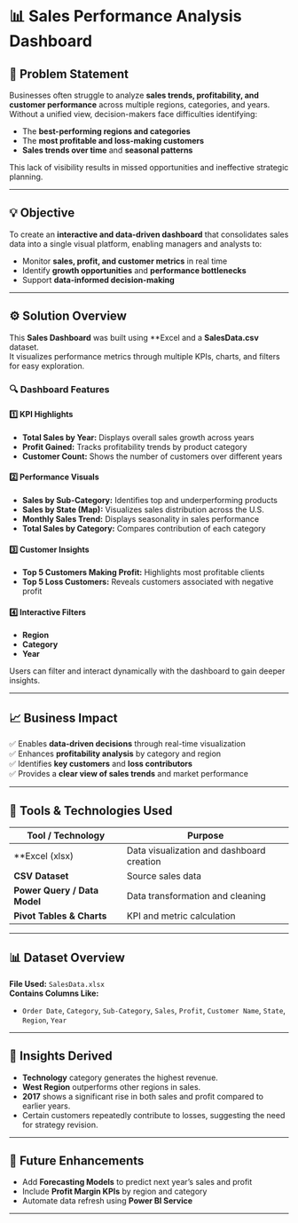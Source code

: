 # 📊 Sales Performance Analysis Dashboard


## 🎯 Problem Statement

Businesses often struggle to analyze **sales trends, profitability, and customer performance** across multiple regions, categories, and years.  
Without a unified view, decision-makers face difficulties identifying:
- The **best-performing regions and categories**  
- The **most profitable and loss-making customers**  
- **Sales trends over time** and **seasonal patterns**

This lack of visibility results in missed opportunities and ineffective strategic planning.

---

## 💡 Objective

To create an **interactive and data-driven dashboard** that consolidates sales data into a single visual platform, enabling managers and analysts to:
- Monitor **sales, profit, and customer metrics** in real time  
- Identify **growth opportunities** and **performance bottlenecks**  
- Support **data-informed decision-making**

---

## ⚙️ Solution Overview

This **Sales Dashboard** was built using **Excel  and a **SalesData.csv** dataset.  
It visualizes performance metrics through multiple KPIs, charts, and filters for easy exploration.

### 🔍 Dashboard Features
#### 1️⃣ KPI Highlights
- **Total Sales by Year:** Displays overall sales growth across years  
- **Profit Gained:** Tracks profitability trends by product category  
- **Customer Count:** Shows the number of customers over different years  

#### 2️⃣ Performance Visuals
- **Sales by Sub-Category:** Identifies top and underperforming products  
- **Sales by State (Map):** Visualizes sales distribution across the U.S.  
- **Monthly Sales Trend:** Displays seasonality in sales performance  
- **Total Sales by Category:** Compares contribution of each category  

#### 3️⃣ Customer Insights
- **Top 5 Customers Making Profit:** Highlights most profitable clients  
- **Top 5 Loss Customers:** Reveals customers associated with negative profit  

#### 4️⃣ Interactive Filters
- **Region**
- **Category**
- **Year**

Users can filter and interact dynamically with the dashboard to gain deeper insights.

---

## 📈 Business Impact

✅ Enables **data-driven decisions** through real-time visualization  
✅ Enhances **profitability analysis** by category and region  
✅ Identifies **key customers** and **loss contributors**  
✅ Provides a **clear view of sales trends** and market performance  

---

## 🧰 Tools & Technologies Used

| Tool / Technology | Purpose |
|--------------------|----------|
| **Excel (xlsx) | Data visualization and dashboard creation |
| **CSV Dataset** | Source sales data |
| **Power Query / Data Model** | Data transformation and cleaning |
| **Pivot Tables & Charts** | KPI and metric calculation |

---

## 📊 Dataset Overview

**File Used:** `SalesData.xlsx`  
**Contains Columns Like:**
- `Order Date`, `Category`, `Sub-Category`, `Sales`, `Profit`, `Customer Name`, `State`, `Region`, `Year`  

---

## 🚀 Insights Derived

- **Technology** category generates the highest revenue.  
- **West Region** outperforms other regions in sales.  
- **2017** shows a significant rise in both sales and profit compared to earlier years.  
- Certain customers repeatedly contribute to losses, suggesting the need for strategy revision.  

---

## 🧠 Future Enhancements

- Add **Forecasting Models** to predict next year’s sales and profit  
- Include **Profit Margin KPIs** by region and category  
- Automate data refresh using **Power BI Service**  

---

